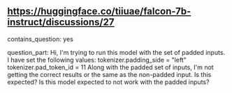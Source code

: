 ## https://huggingface.co/tiiuae/falcon-7b-instruct/discussions/27

contains_question: yes

question_part: Hi, I'm trying to run this model with the set of padded inputs. I have set the following values:
tokenizer.padding_side = "left"
tokenizer.pad_token_id = 11
Along with the padded set of inputs, I'm not getting the correct results or the same as the non-padded input. Is this expected? Is this model expected to not work with the padded inputs?
